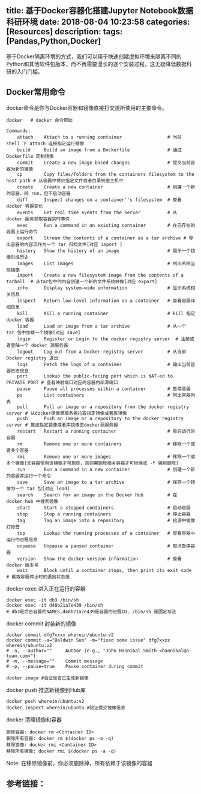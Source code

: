 title: 基于Docker容器化搭建Jupyter Notebook数据科研环境
date: 2018-08-04 10:23:58
categories: [Resources]
description:
tags: [Pandas,Python,Docker]
---

基于Docker隔离环境的方式，我们可以用于快速创建虚拟环境来隔离不同的Python和其他软件包版本，而不再需要漫长的逐个安装过程，这无疑降低数据科研的入门门槛。

## Docker常用命令

docker命令是你与Docker容器和镜像直接打交道所使用的主要命令。

    docker   # docker 命令帮助

    Commands:
        attach    Attach to a running container                 # 当前 shell 下 attach 连接指定运行镜像
        build     Build an image from a Dockerfile              # 通过 Dockerfile 定制镜像
        commit    Create a new image based changes              # 提交当前容器为新的镜像
        cp        Copy files/folders from the containers filesystem to the host path # 从容器中拷贝指定文件或者目录到宿主机中
        create    Create a new container                        # 创建一个新的容器，同 run，但不启动容器
        diff      Inspect changes on a container''s filesystem  # 查看 docker 容器变化
        events    Get real time events from the server          # 从 docker 服务获取容器实时事件
        exec      Run a command in an existing container        # 在已存在的容器上运行命令
        export    Stream the contents of a container as a tar archive # 导出容器的内容流作为一个 tar 归档文件[对应 import ]
        history   Show the history of an image                  # 展示一个镜像形成历史
        images    List images                                   # 列出系统当前镜像
        import    Create a new filesystem image from the contents of a tarball  # 从tar包中的内容创建一个新的文件系统映像[对应 export]
        info      Display system-wide information               # 显示系统相关信息
        inspect   Return low-level information on a container   # 查看容器详细信息
        kill      Kill a running container                      # kill 指定 docker 容器
        load      Load an image from a tar archive              # 从一个 tar 包中加载一个镜像[对应 save]
        login     Register or Login to the docker registry server  # 注册或者登陆一个 docker 源服务器
        logout    Log out from a Docker registry server         # 从当前 Docker registry 退出
        logs      Fetch the logs of a container                 # 输出当前容器日志信息
        port      Lookup the public-facing port which is NAT-ed to PRIVATE_PORT # 查看映射端口对应的容器内部源端口
        pause     Pause all processes within a container        # 暂停容器
        ps        List containers                               # 列出容器列表
        pull      Pull an image or a repository from the docker registry server # 从docker镜像源服务器拉取指定镜像或者库镜像
        push      Push an image or a repository to the docker registry server # 推送指定镜像或者库镜像至docker源服务器
        restart   Restart a running container                   # 重启运行的容器
        rm        Remove one or more containers                 # 移除一个或者多个容器
        rmi       Remove one or more images                     # 移除一个或多个镜像[无容器使用该镜像才可删除，否则需删除相关容器才可继续或 -f 强制删除]
        run       Run a command in a new container              # 创建一个新的容器并运行一个命令
        save      Save an image to a tar archive                # 保存一个镜像为一个 tar 包[对应 load]
        search    Search for an image on the Docker Hub         # 在 docker hub 中搜索镜像
        start     Start a stopped containers                    # 启动容器
        stop      Stop a running containers                     # 停止容器
        tag       Tag an image into a repository                # 给源中镜像打标签
        top       Lookup the running processes of a container   # 查看容器中运行的进程信息
        unpause   Unpause a paused container                    # 取消暂停容器
        version   Show the docker version information           # 查看 docker 版本号
        wait      Block until a container stops, then print its exit code   # 截取容器停止时的退出状态值

docker exec 进入正在运行的容器

    docker exec -it db3 /bin/sh
    docker exec -it d48b21a7e439 /bin/sh
    # db3是后台容器的NAMES,d48b21a7e439是容器的进程ID, /bin/sh 是固定写法

docker commit 封装新的镜像

    docker commit dfg7xxxx wherein/ubuntu:v2
    docker commit -a="Baldwin Sun" -m="fixed some issue" dfg7xxxx wherein/ubuntu:v2
    # -a, --author=""     Author (e.g., "John Hannibal Smith <hannibal@a-team.com>")
    # -m, --message=""    Commit message
    # -p, --pause=true    Pause container during commit

    docker image #验证是否已生成新镜像

docker push 推送新镜像到Hub库

    docker push wherein/ubuntu:v2
    docker inspect wherein/ubuntu #验证提交镜像信息

docker 清理镜像和容器

    删除容器: docker rm <Container ID>
    删除所有容器: docker rm $(docker ps -a -q)
    移除镜像: docker rmi <Container ID>
    移除所有镜像: docker rmi $(docker ps -a -q)

Note: 在移除镜像前，你必须删除掉，所有依赖于该镜像的容器

## 参考链接：
